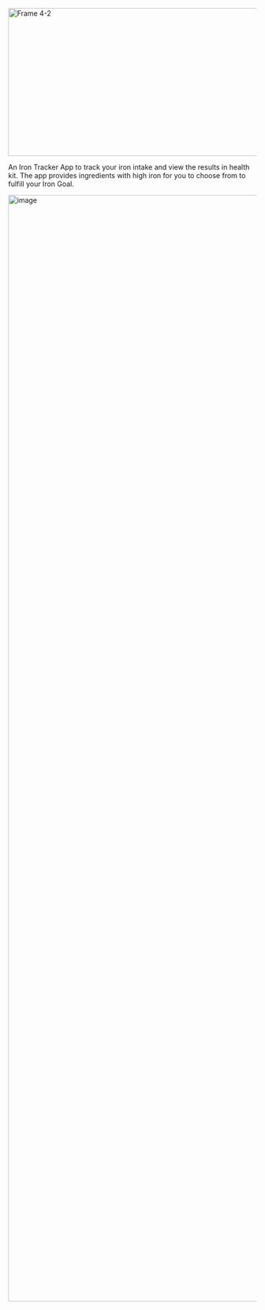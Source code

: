 <img width="2900" height="300" alt="Frame 4-2" src="https://github.com/user-attachments/assets/04fc7308-2054-4cf1-9228-2c09102d190f" />

An Iron Tracker App to track your iron intake and view the results in health kit. The app provides ingredients with high iron for you to choose from to fulfill your Iron Goal.

<img width="1587" height="2245" alt="image" src="https://github.com/user-attachments/assets/372128bf-3647-4fde-bffc-805fc8baf1b6" />

